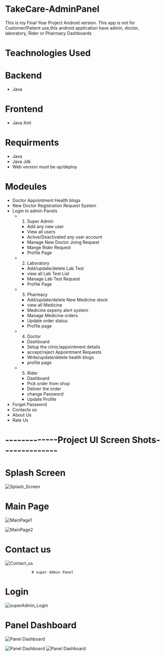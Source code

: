 # TakeCare-AdminPanel
This is my Final Year Project Android version.
This app is not for Customer/Patient use,this android application have admin, doctor, laboratory, Rider or Pharmacy Dashboards 

# Teachnologies Used
# Backend
- Java

# Frontend
- Java Xml

# Requirments
 - Java
 - Java Jdk
 - Web version must be up/deploy
 
  # Modeules
 - Doctor Appointment Health blogs
 - New Doctor Registration Request System
 - Login to admin Panels
     - 1.	Super Admin 
         -  Add any new user
         -  View all users
         -  Active/Deactivated any user account
         -  Manage New Doctor Joing Request
         -  Mange Rider Request
         -  Profile Page

    - 2.	Laboratory
         - Add/update/delete Lab Test
         - view all Lab Test List
         - Manage Lab Test Request
         - Profile Page
       
    - 3.	Pharmacy
       - Add/update/delete New Medicine stock
       - view all Medicine
       - Medicine experiy alert system
       - Manage Medicine orders
       - Update order status
       - Profile page
    - 4.	Doctor
       - Dashboard
       - Setup the clinic/appointment details
       - accept/reject Appointment Requests
       - Write/update/delete health blogs
       - profile page 
       
    - 5.  Rider
         - Dashboard
         - Pick order from shop
         - Deliver the order
         - change Password
         - Update Profile
 - Forget Password
 - Contacts us
 - About Us
 - Rate Us
 
# -------------Project UI Screen Shots--------------
# Splash Screen
![Splash_Screen](https://github.com/malikakmal352/TakeCare-AdminPanel/blob/master/Screenshots/1.jpeg?raw=true)

# Main Page
![MainPage1](https://github.com/malikakmal352/TakeCare-AdminPanel/blob/master/Screenshots/2.jpeg?raw=true)

![MainPage2](https://github.com/malikakmal352/TakeCare-AdminPanel/blob/master/Screenshots/3.jpeg?raw=true)


# Contact us
![Contact_us](https://github.com/malikakmal352/TakeCare-AdminPanel/blob/master/Screenshots/4.jpeg?raw=true)

                # super Admin Panel

# Login
![superAdmin_Login](https://github.com/malikakmal352/TakeCare-AdminPanel/blob/master/Screenshots/5.jpeg?raw=true)

# Panel Dashboard

![Panel Dashboard](https://github.com/malikakmal352/TakeCare-AdminPanel/blob/master/Screenshots/10.jpeg?raw=true)

![Panel Dashboard](https://github.com/malikakmal352/TakeCare-AdminPanel/blob/master/Screenshots/7.jpeg?raw=true)
![Panel Dashboard](https://github.com/malikakmal352/TakeCare-AdminPanel/blob/master/Screenshots/9.jpeg?raw=true)



